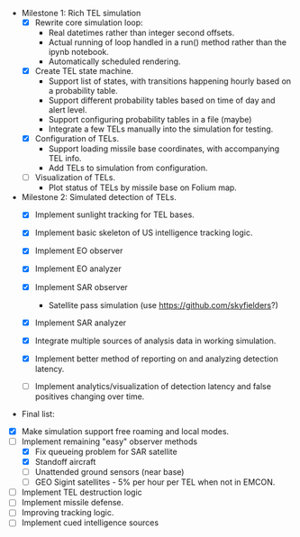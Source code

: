 * Milestone 1: Rich TEL simulation
    - [X] Rewrite core simulation loop:
        - Real datetimes rather than integer second offsets.
        - Actual running of loop handled in a run() method rather than the ipynb notebook.
        - Automatically scheduled rendering.
    - [X] Create TEL state machine.
        - Support list of states, with transitions happening hourly based on a probability table.
        - Support different probability tables based on time of day and alert level.
        - Support configuring probability tables in a file (maybe)
        - Integrate a few TELs manually into the simulation for testing.
    - [X] Configuration of TELs.
        - Support loading missile base coordinates, with accompanying TEL info.
        - Add TELs to simulation from configuration.
    - [ ] Visualization of TELs.
        - Plot status of TELs by missile base on Folium map.

* Milestone 2: Simulated detection of TELs.
    - [X] Implement sunlight tracking for TEL bases.
    - [X] Implement basic skeleton of US intelligence tracking logic.
    - [X] Implement EO observer
    - [X] Implement EO analyzer
    - [X] Implement SAR observer
        - Satellite pass simulation (use https://github.com/skyfielders?)
    - [X] Implement SAR analyzer
    - [X] Integrate multiple sources of analysis data in working simulation.
    - [X] Implement better method of reporting on and analyzing detection latency.
    - [ ] Implement analytics/visualization of detection latency and false positives changing over time.
    
    
    
    
* Final list:
 - [X] Make simulation support free roaming and local modes.
 - [ ] Implement remaining "easy" observer methods
    - [X] Fix queueing problem for SAR satellite
    - [X] Standoff aircraft
    - [ ] Unattended ground sensors (near base)
    - [ ] GEO Sigint satellites - 5% per hour per TEL when not in EMCON.
 - [ ] Implement TEL destruction logic
 - [ ] Implement missile defense.
 - [ ] Improving tracking logic.
 - [ ] Implement cued intelligence sources